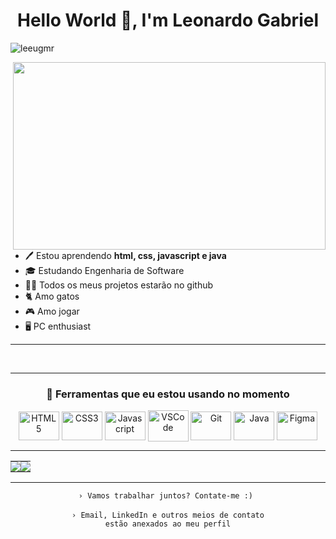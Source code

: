<h1 align="center">Hello World 👋, I'm Leonardo Gabriel</h1>

<p align="left"> <img src="https://komarev.com/ghpvc/?username=leeugmr&label=Profile%20views&color=0e75b6&style=flat" alt="leeugmr" /> </p>

<img align="right" height="300cm" width="500px" src="https://github.com/leeugmr/leeugmr/assets/96838617/748ea5d6-0102-491c-95ee-ef6b381d8c4c" />

- 🖊️ Estou aprendendo **html, css, javascript e java**
- 🎓 Estudando Engenharia de Software
- 👨‍💻 Todos os meus projetos estarão no github
- 🐈 Amo gatos
- 🎮 Amo jogar 
- 🖥️ PC enthusiast


---


<div align="center"><br>

---
### __🔧 Ferramentas que eu estou usando no momento__
<img src="https://cdn.jsdelivr.net/gh/devicons/devicon/icons/html5/html5-plain.svg" alt="HTML5" height="46" width="65" align="center">
<img src="https://cdn.jsdelivr.net/gh/devicons/devicon/icons/css3/css3-plain.svg" alt="CSS3" height="46" width="65" align="center">
<img src="https://cdn.jsdelivr.net/gh/devicons/devicon/icons/javascript/javascript-plain.svg" alt="Javascript" height="46" width="65" align="center">
<img src="https://cdn.jsdelivr.net/gh/devicons/devicon/icons/vscode/vscode-original.svg" alt="VSCode" height="50" width="65" align="center">
<img src="https://cdn.jsdelivr.net/gh/devicons/devicon/icons/git/git-original.svg" alt="Git" height="46" width="65" align="center">
<img src="https://cdn.jsdelivr.net/gh/devicons/devicon/icons/java/java-original.svg" alt="Java" height="46" width="65" align="center">
<img src="https://cdn.jsdelivr.net/gh/devicons/devicon/icons/figma/figma-original.svg" alt="Figma" height="46" width="65" align="center">   

---
  <table><tr><td style="padding: 0; width=50%">
    <img src="https://github-readme-stats.vercel.app/api/?username=leeugmr&show_icons=true&bg_color=24273a&text_color=cad3f5&icon_color=c6a0f6&title_color=8bd5ca&count_private=true&hide_border=true&hide_title=false" /></td>
    <td style="padding: 0; width=50%"><img src="https://github-readme-stats.vercel.app/api/top-langs/?username=leeugmr&langs_count=7&show_icons=true&bg_color=24273a&text_color=cad3f5&icon_color=c6a0f6&title_color=8bd5ca&count_private=true&hide_border=true&hide_title=false" /></td></tr></table> 

---
<code align=center>› Vamos trabalhar juntos? Contate-me :) </code>
  <br>
  <br>
  <code align=center>› Email, LinkedIn e outros meios de contato estão anexados ao meu perfil</code>
